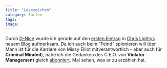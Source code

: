 ```yaml
---
title: "Lesezeichen"
category: Surfen
tags: 
image: 
---
```


Durch [D-Nice](http://www.d-nice.com) wurde ich gerade auf den [ersten Eintrag](http://www.unitedcamps.com/chrislighty/archives/000079.php) in [Chris Lightys](http://www.chrislighty.com/) neuem Blog aufmerksam. Da ich auch beim "Feind" spionieren will (der Mann ist für die Karriere von Missy Elliot mitverantwortlich - aber auch für **Criminal Minded**), habe ich die Gedanken des C.E.O. von **Violator Management** gleich [abonniert](http://www.unitedcamps.com/chrislighty/index.rdf). Mal sehen, was er zu erzählen hat.